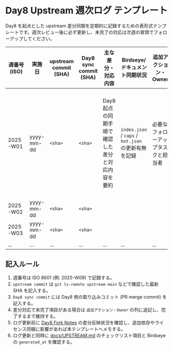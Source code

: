 # Day8 Upstream 週次ログ テンプレート

Day8 を起点とした upstream 差分同期を定期的に記録するための表形式テンプレートです。週次レビュー後に必ず更新し、未完了の対応は次週の冒頭でフォローアップしてください。

| 週番号 (ISO) | 実施日 | upstream commit (SHA) | Day8 sync commit (SHA) | 主な差分・対応内容 | Birdseye/ドキュメント同期状況 | 追加アクション・Owner | 備考 |
| --- | --- | --- | --- | --- | --- | --- | --- |
| 2025-W01 | yyyy-mm-dd | `<sha>` | `<sha>` | Day8 起点の同期手順で確認した差分と対応内容を要約 | `index.json` / `caps` / `hot.json` の更新有無を記録 | 必要なフォローアップタスクと担当者 | レビューで決まった事項を記載 |
| 2025-W02 | yyyy-mm-dd | `<sha>` | `<sha>` |  |  |  |  |
| 2025-W03 | yyyy-mm-dd | `<sha>` | `<sha>` |  |  |  |  |
| ... | ... | ... | ... | ... | ... | ... | ... |

## 記入ルール

1. 週番号は ISO 8601 (例: 2025-W09) で記録する。
2. `upstream commit` は `git ls-remote upstream main` などで確認した最新 SHA を記入する。
3. `Day8 sync commit` には Day8 側の取り込みコミット (PR merge commit) を記入する。
4. 差分対応で未完了項目がある場合は `追加アクション・Owner` の列に追記し、完了するまで維持する。
5. ログ更新前に [Day8 Fork Notes](FORK_NOTES.md) の差分反映状況を確認し、追加依存やライセンス同梱に影響があれば本テンプレートへメモする。
6. ログ更新と同時に [docs/UPSTREAM.md](UPSTREAM.md) のチェックリスト項目と Birdseye の `generated_at` を確認する。
